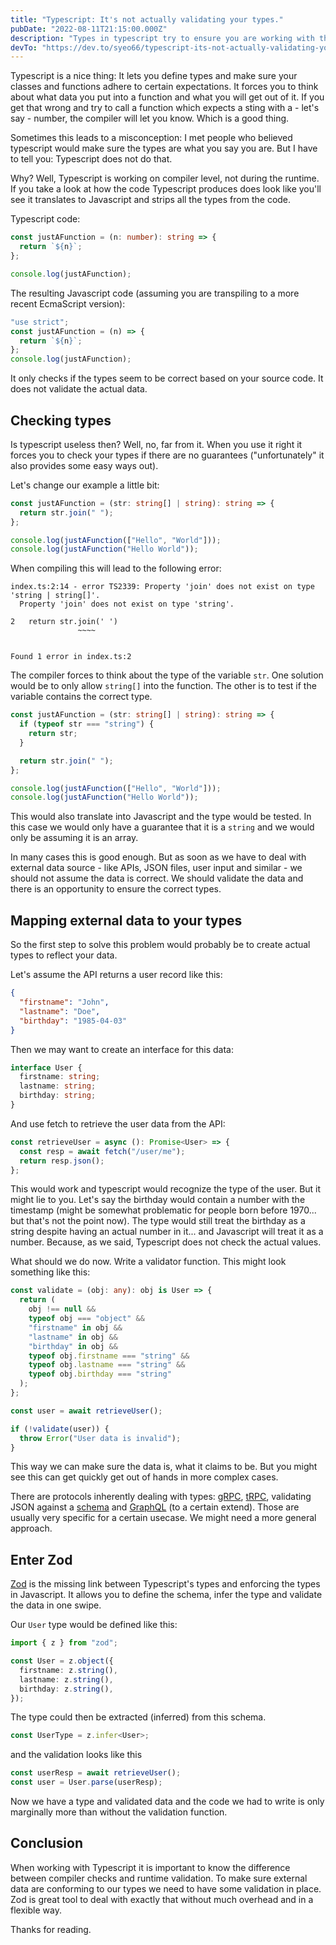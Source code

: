 ```yaml
---
title: "Typescript: It's not actually validating your types."
pubDate: "2022-08-11T21:15:00.000Z"
description: "Types in typescript try to ensure you are working with the data you expect. But..."
devTo: "https://dev.to/syeo66/typescript-its-not-actually-validating-your-types-1mn3"
---
```


Typescript is a nice thing: It lets you define types and make sure your classes and functions adhere to certain expectations. It forces you to think about what data you put into a function and what you will get out of it. If you get that wrong and try to call a function which expects a sting with a - let's say - number, the compiler will let you know. Which is a good thing.

Sometimes this leads to a misconception: I met people who believed typescript would make sure the types are what you say you are. But I have to tell you: Typescript does not do that.

Why? Well, Typescript is working on compiler level, not during the runtime. If you take a look at how the code Typescript produces does look like you'll see it translates to Javascript and strips all the types from the code.

Typescript code:

```typescript
const justAFunction = (n: number): string => {
  return `${n}`;
};

console.log(justAFunction);
```

The resulting Javascript code (assuming you are transpiling to a more recent EcmaScript version):

```typescript
"use strict";
const justAFunction = (n) => {
  return `${n}`;
};
console.log(justAFunction);
```

It only checks if the types seem to be correct based on your source code. It does not validate the actual data.

## Checking types

Is typescript useless then? Well, no, far from it. When you use it right it forces you to check your types if there are no guarantees ("unfortunately" it also provides some easy ways out).

Let's change our example a little bit:

```typescript
const justAFunction = (str: string[] | string): string => {
  return str.join(" ");
};

console.log(justAFunction(["Hello", "World"]));
console.log(justAFunction("Hello World"));
```

When compiling this will lead to the following error:

```
index.ts:2:14 - error TS2339: Property 'join' does not exist on type 'string | string[]'.
  Property 'join' does not exist on type 'string'.

2   return str.join(' ')
               ~~~~


Found 1 error in index.ts:2
```

The compiler forces to think about the type of the variable `str`. One solution would be to only allow `string[]` into the function. The other is to test if the variable contains the correct type.

```typescript
const justAFunction = (str: string[] | string): string => {
  if (typeof str === "string") {
    return str;
  }

  return str.join(" ");
};

console.log(justAFunction(["Hello", "World"]));
console.log(justAFunction("Hello World"));
```

This would also translate into Javascript and the type would be tested. In this case we would only have a guarantee that it is a `string` and we would only be assuming it is an array.

In many cases this is good enough. But as soon as we have to deal with external data source - like APIs, JSON files, user input and similar - we should not assume the data is correct. We should validate the data and there is an opportunity to ensure the correct types.

## Mapping external data to your types

So the first step to solve this problem would probably be to create actual types to reflect your data.

Let's assume the API returns a user record like this:

```json
{
  "firstname": "John",
  "lastname": "Doe",
  "birthday": "1985-04-03"
}
```

Then we may want to create an interface for this data:

```typescript
interface User {
  firstname: string;
  lastname: string;
  birthday: string;
}
```

And use fetch to retrieve the user data from the API:

```typescript
const retrieveUser = async (): Promise<User> => {
  const resp = await fetch("/user/me");
  return resp.json();
};
```

This would work and typescript would recognize the type of the user. But it might lie to you. Let's say the birthday would contain a number with the timestamp (might be somewhat problematic for people born before 1970... but that's not the point now). The type would still treat the birthday as a string despite having an actual number in it... and Javascript will treat it as a number. Because, as we said, Typescript does not check the actual values.

What should we do now. Write a validator function. This might look something like this:

```typescript
const validate = (obj: any): obj is User => {
  return (
    obj !== null &&
    typeof obj === "object" &&
    "firstname" in obj &&
    "lastname" in obj &&
    "birthday" in obj &&
    typeof obj.firstname === "string" &&
    typeof obj.lastname === "string" &&
    typeof obj.birthday === "string"
  );
};

const user = await retrieveUser();

if (!validate(user)) {
  throw Error("User data is invalid");
}
```

This way we can make sure the data is, what it claims to be. But you might see this can get quickly get out of hands in more complex cases.

There are protocols inherently dealing with types: [gRPC](https://grpc.io), [tRPC](https://trpc.io), validating JSON against a [schema](https://json-schema.org) and [GraphQL](https://graphql.org) (to a certain extend). Those are usually very specific for a certain usecase. We might need a more general approach.

## Enter Zod

[Zod](https://zod.dev) is the missing link between Typescript's types and enforcing the types in Javascript. It allows you to define the schema, infer the type and validate the data in one swipe.

Our `User` type would be defined like this:

```typescript
import { z } from "zod";

const User = z.object({
  firstname: z.string(),
  lastname: z.string(),
  birthday: z.string(),
});
```

The type could then be extracted (inferred) from this schema.

```typescript
const UserType = z.infer<User>;
```

and the validation looks like this

```typescript
const userResp = await retrieveUser();
const user = User.parse(userResp);
```

Now we have a type and validated data and the code we had to write is only marginally more than without the validation function.

## Conclusion

When working with Typescript it is important to know the difference between compiler checks and runtime validation. To make sure external data are conforming to our types we need to have some validation in place. Zod is great tool to deal with exactly that without much overhead and in a flexible way.

Thanks for reading.
